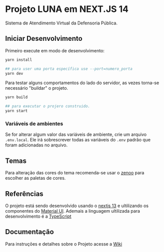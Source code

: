 # Projeto LUNA em NEXT.JS 14

Sistema de Atendimento Virtual da Defensoria Pública.

## Iniciar Desenvolvimento

Primeiro execute em modo de desenvolvimento:

```bash
yarn install

## para user uma porta específica use --port=numero_porta
yarn dev

```
Para testar alguns comportamentos do lado do servidor, as vezes torna-se necessário "buildar" o projeto.
```bash
yarn build

## para executar o projero construido.
yarn start

```

### Variáveis de ambientes
Se for alterar algum valor das variáveis de ambiente, crie um arquivo `.env.local`. Ele irá sobrescrever todas as variáveis do `.env` padrão que foram adicionadas no arquivo.

## Temas
Para alteração das cores do tema recomenda-se usar o [zenoo](https://zenoo.github.io/mui-theme-creator/) para escolher as paletas de cores.


## Referências
O projeto está sendo desenvolvido usando o [nextjs 13](https://nextjs.org/docs/getting-started/project-structure)
e ultilizando os componentes do [Material UI](https://mui.com/material-ui/getting-started/usage/). Ademais a linguagem ultilizada para desenvolvimento é a [TypeScript](https://www.typescriptlang.org/)
## Documentação
Para instruções e detalhes sobre o Projeto acesse a [Wiki](https://gitlab.defensoria.to.def.br/defensoria/luna-web-nextjs/-/wikis/home)
